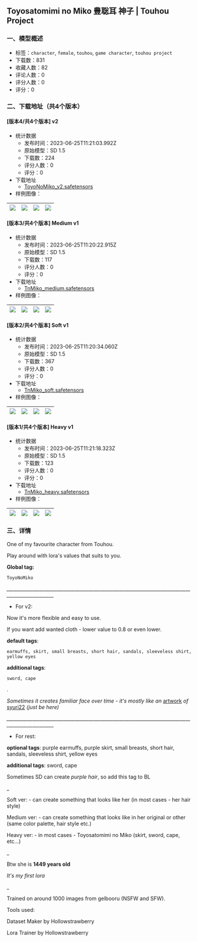 ## Toyosatomimi no Miko 豊聡耳 神子 | Touhou Project
### 一、模型概述

- 标签：`character`, `female`, `touhou`, `game character`, `touhou project`
- 下载数：831
- 收藏人数：82
- 评论人数：0
- 评分人数：0
- 评分：0

### 二、下载地址（共4个版本）

#### [版本4/共4个版本] v2

- 统计数据
  - 发布时间：2023-06-25T11:21:03.992Z
  - 原始模型：SD 1.5
  - 下载数：224
  - 评分人数：0
  - 评分：0
- 下载地址
  - [ToyoNoMiko_v2.safetensors](https://civitai.com/api/download/models/103553)
- 样例图像：

| <img src="https://image.civitai.com/xG1nkqKTMzGDvpLrqFT7WA/a42305c5-6513-4bd2-bbe5-62ccf227fdb5/width=450/1292650.jpeg" /> | <img src="https://image.civitai.com/xG1nkqKTMzGDvpLrqFT7WA/1a0d11cb-788c-458f-9c45-d77c0dc55674/width=450/1281254.jpeg" /> | <img src="https://image.civitai.com/xG1nkqKTMzGDvpLrqFT7WA/fd6dfab0-e083-4ce1-b9c8-ed3269eae60f/width=450/1292678.jpeg" /> | <img src="https://image.civitai.com/xG1nkqKTMzGDvpLrqFT7WA/d55378a3-e139-46b9-91f2-24da75d1da35/width=450/1281276.jpeg" /> |
| ---- | ---- | ---- | ---- |

#### [版本3/共4个版本] Medium v1

- 统计数据
  - 发布时间：2023-06-25T11:20:22.915Z
  - 原始模型：SD 1.5
  - 下载数：117
  - 评分人数：0
  - 评分：0
- 下载地址
  - [TnMiko_medium.safetensors](https://civitai.com/api/download/models/87500)
- 样例图像：

| <img src="https://image.civitai.com/xG1nkqKTMzGDvpLrqFT7WA/9493afc0-1de0-43f7-959b-7f2e41497b62/width=450/1002118.jpeg" /> | <img src="https://image.civitai.com/xG1nkqKTMzGDvpLrqFT7WA/7314771d-465a-496e-b2bf-ae509aa728ab/width=450/1010594.jpeg" /> | <img src="https://image.civitai.com/xG1nkqKTMzGDvpLrqFT7WA/c25ff714-0b39-4066-948a-17af9c355826/width=450/1002111.jpeg" /> | <img src="https://image.civitai.com/xG1nkqKTMzGDvpLrqFT7WA/458ab308-5adc-4f42-9506-a02beb61e9b1/width=450/1002112.jpeg" /> |
| ---- | ---- | ---- | ---- |

#### [版本2/共4个版本] Soft v1

- 统计数据
  - 发布时间：2023-06-25T11:20:34.060Z
  - 原始模型：SD 1.5
  - 下载数：367
  - 评分人数：0
  - 评分：0
- 下载地址
  - [TnMiko_soft.safetensors](https://civitai.com/api/download/models/87502)
- 样例图像：

| <img src="https://image.civitai.com/xG1nkqKTMzGDvpLrqFT7WA/f7c5e63f-7fa5-40af-a8ca-a3ba3a104d14/width=450/1002074.jpeg" /> | <img src="https://image.civitai.com/xG1nkqKTMzGDvpLrqFT7WA/61427f60-f90d-4b88-a3f6-a220beadd751/width=450/1010587.jpeg" /> | <img src="https://image.civitai.com/xG1nkqKTMzGDvpLrqFT7WA/bee3b9e5-8f2a-4e1b-9f6e-879a40d6b593/width=450/1002072.jpeg" /> | <img src="https://image.civitai.com/xG1nkqKTMzGDvpLrqFT7WA/0517f83d-26e1-42ff-9bf7-1223673bef92/width=450/1002071.jpeg" /> |
| ---- | ---- | ---- | ---- |

#### [版本1/共4个版本] Heavy v1

- 统计数据
  - 发布时间：2023-06-25T11:21:18.323Z
  - 原始模型：SD 1.5
  - 下载数：123
  - 评分人数：0
  - 评分：0
- 下载地址
  - [TnMiko_heavy.safetensors](https://civitai.com/api/download/models/87469)
- 样例图像：

| <img src="https://image.civitai.com/xG1nkqKTMzGDvpLrqFT7WA/199f8313-f8a6-4886-856e-3b6d21146ca3/width=450/1002325.jpeg" /> | <img src="https://image.civitai.com/xG1nkqKTMzGDvpLrqFT7WA/0d7882dc-11a9-4dc6-b491-7f4653cd1ad8/width=450/1010608.jpeg" /> | <img src="https://image.civitai.com/xG1nkqKTMzGDvpLrqFT7WA/8ddd1ff2-cdb6-47ec-bea9-d7584b4d7496/width=450/1001395.jpeg" /> | <img src="https://image.civitai.com/xG1nkqKTMzGDvpLrqFT7WA/d8fd1bcb-5376-4e54-95b7-1453117fd7c0/width=450/1001446.jpeg" /> |
| ---- | ---- | ---- | ---- |


### 三、详情
<p>One of my favourite character from Touhou.</p><p>Play around with lora's values that suits to you.</p><p><strong>Global tag:</strong></p><pre><code>ToyoNoMiko</code></pre><p><em>__________________________________________________________________________________________________</em></p><ul><li><p>For v2:</p></li></ul><p>Now it's more flexible and easy to use.</p><p>If you want add wanted cloth - lower value to 0.8 or even lower.</p><p><strong>default tags</strong>: </p><pre><code>earmuffs, skirt, small breasts, short hair, sandals, sleeveless shirt, yellow eyes</code></pre><p><strong>additional tags</strong>: </p><pre><code>sword, cape</code></pre><p><span style="color:#25262b">.</span></p><p><em>Sometimes it creates familiar face over time - it's mostly like an </em><u>artwork</u><em> of </em><u>syuri22</u><em> (just be here)</em></p><p><em>__________________________________________________________________________________________________</em></p><ul><li><p>For rest:</p></li></ul><p><strong>optional tags</strong>: purple earmuffs, purple skirt, small breasts, short hair, sandals, sleeveless shirt, yellow eyes</p><p><strong>additional tags</strong>: sword, cape</p><p>Sometimes SD can create <em>purple hair</em>, so add this tag to BL</p><p>_</p><p>Soft ver: - can create something that looks like her (in most cases - her hair style)</p><p>Medium ver: - can create something that looks like in her original or other (same color palette, hair style etc.)</p><p>Heavy ver: - in most cases - Toyosatomimi no Miko (skirt, sword, cape, etc...)</p><p>_</p><p>Btw she is <strong>1449 years old</strong></p><p><em>It's my first lora</em></p><p>_</p><p>Trained on around 1000 images from gelbooru (NSFW and SFW).</p><p>Tools used:</p><p>Dataset Maker by Hollowstrawberry</p><p>Lora Trainer by Hollowstrawberry</p>